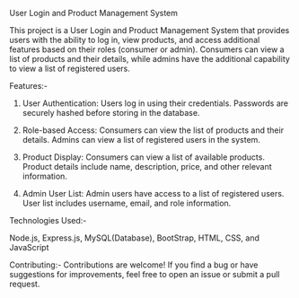 User Login and Product Management System

This project is a User Login and Product Management System that provides users with the ability to log in, view products, and access additional features based on their roles (consumer or admin). Consumers can view a list of products and their details, while admins have the additional capability to view a list of registered users.

Features:-

1. User Authentication:
Users log in using their credentials.
Passwords are securely hashed before storing in the database.

2. Role-based Access:
Consumers can view the list of products and their details.
Admins can view a list of registered users in the system.

3. Product Display:
Consumers can view a list of available products.
Product details include name, description, price, and other relevant information.

4. Admin User List:
Admin users have access to a list of registered users.
User list includes username, email, and role information.

Technologies Used:-

Node.js, 
Express.js, 
MySQL(Database), 
BootStrap, 
HTML, CSS, and JavaScript

Contributing:-
Contributions are welcome! If you find a bug or have suggestions for improvements, feel free to open an issue or submit a pull request.


